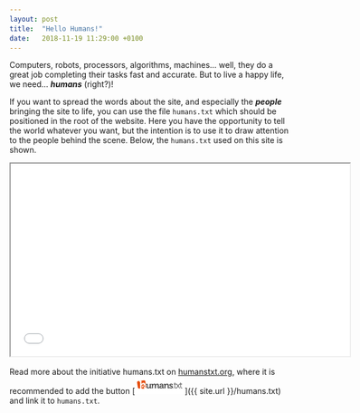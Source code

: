 ```yaml
---
layout: post
title:  "Hello Humans!"
date:   2018-11-19 11:29:00 +0100
---
```


Computers, robots, processors, algorithms, machines... well, they do a great job completing their tasks fast and accurate. But to live a happy life, we need... **_humans_** (right?)!

If you want to spread the words about the site, and especially the **_people_** bringing the site to life, you can use the file `humans.txt` which should be positioned in the root of the website. Here you have the opportunity to tell the world whatever you want, but the intention is to use it to draw attention to the people behind the scene. Below, the `humans.txt` used on this site is shown.

<iframe class = "code-text" 
  src="{{ site.url }}/humans.txt"
  width = "600"
  height = "340">
</iframe>

Read more about the initiative humans.txt on [humanstxt.org](http://humanstxt.org/), where it is recommended to add the button
[![logo from humanstxt.org](/assets/humanstxt-isolated-blank.gif "Show human.txt")]({{ site.url }}/humans.txt) and link it to `humans.txt`.